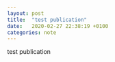 ```yaml
---
layout: post
title:  "test publication"
date:   2020-02-27 22:38:19 +0100
categories: note
---
```

test publication

